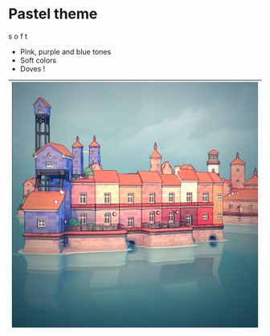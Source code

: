 # Pastel theme

s o f t

* Pink, purple and blue tones
* Soft colors
* Doves ! 


| ![Preview image](Preview_1.png) | 
|---|